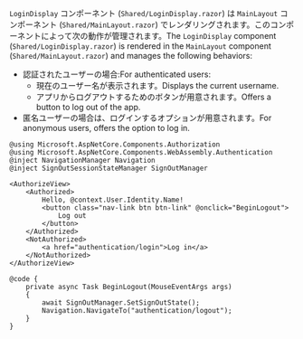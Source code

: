 <span data-ttu-id="b45ab-101">`LoginDisplay` コンポーネント (`Shared/LoginDisplay.razor`) は `MainLayout` コンポーネント (`Shared/MainLayout.razor`) でレンダリングされます。このコンポーネントによって次の動作が管理されます。</span><span class="sxs-lookup"><span data-stu-id="b45ab-101">The `LoginDisplay` component (`Shared/LoginDisplay.razor`) is rendered in the `MainLayout` component (`Shared/MainLayout.razor`) and manages the following behaviors:</span></span>

* <span data-ttu-id="b45ab-102">認証されたユーザーの場合:</span><span class="sxs-lookup"><span data-stu-id="b45ab-102">For authenticated users:</span></span>
  * <span data-ttu-id="b45ab-103">現在のユーザー名が表示されます。</span><span class="sxs-lookup"><span data-stu-id="b45ab-103">Displays the current username.</span></span>
  * <span data-ttu-id="b45ab-104">アプリからログアウトするためのボタンが用意されます。</span><span class="sxs-lookup"><span data-stu-id="b45ab-104">Offers a button to log out of the app.</span></span>
* <span data-ttu-id="b45ab-105">匿名ユーザーの場合は、ログインするオプションが用意されます。</span><span class="sxs-lookup"><span data-stu-id="b45ab-105">For anonymous users, offers the option to log in.</span></span>

```razor
@using Microsoft.AspNetCore.Components.Authorization
@using Microsoft.AspNetCore.Components.WebAssembly.Authentication
@inject NavigationManager Navigation
@inject SignOutSessionStateManager SignOutManager

<AuthorizeView>
    <Authorized>
        Hello, @context.User.Identity.Name!
        <button class="nav-link btn btn-link" @onclick="BeginLogout">
            Log out
        </button>
    </Authorized>
    <NotAuthorized>
        <a href="authentication/login">Log in</a>
    </NotAuthorized>
</AuthorizeView>

@code {
    private async Task BeginLogout(MouseEventArgs args)
    {
        await SignOutManager.SetSignOutState();
        Navigation.NavigateTo("authentication/logout");
    }
}
```
